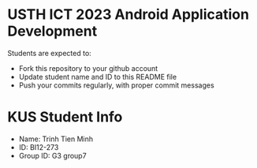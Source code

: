 USTH ICT 2023 Android Application Development
=====================================================

Students are expected to:

* Fork this repository to your github account
* Update student name and ID to this README file
* Push your commits regularly, with proper commit messages

KUS
Student Info
=======================

* Name: Trinh Tien Minh
* ID: BI12-273
* Group ID: G3 group7

